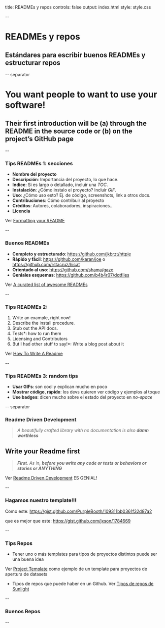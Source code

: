 title: READMEs y repos
controls: false
output: index.html
style: style.css

--
# READMEs y repos
## Estándares para escribir buenos READMEs y estructurar repos

-- separator

# You want people to want to use your software!
## Their first introduction will be (a) through the README in the source code or (b) on the project’s GitHub page

--
### Tips READMEs 1: secciones

* **Nombre del proyecto**
* **Descripción**: Importancia del proyecto, lo que hace.
* **Indice**: Si es largo o detallado, incluir una *TOC*.
* **Instalación**: ¿Cómo instalo el proyecto? Incluir *GIF*.
* **Uso**: ¿Cómo uso esto? Ej. de código, screenshots, link a otros docs.
* **Contribuciones**: Cómo contribuir al proyecto
* **Créditos**: Autores, colaboradores, inspiraciones..
* **Licencia**

Ver [Formatting your README](https://guides.github.com/features/wikis/)

--
### Buenos READMEs

* **Completo y estructurado**: https://github.com/jkbrzt/httpie
* **Rápido y fácil**: https://github.com/karan/joe o https://github.com/rstacruz/hicat
* **Orientado al uso**: https://github.com/shama/gaze
* **Geniales esquemas**: https://github.com/b4b4r07/dotfiles

Ver [A curated list of awesome READMEs](https://github.com/matiassingers/awesome-readme)

--
### Tips READMEs 2:

1. Write an example, right now!
2. Describe the install procedure.
3. Stub out the API docs.
4. Tests*: how to run them
5. Licensing and Contributors
6. But I had other stuff to say!*: Write a blog post about it

Ver [How To Write A Readme](http://jfhbrook.github.io/2011/11/09/readmes.html)

--
### Tips READMEs 3: random tips

* **Usar GIFs**: son cool y explican mucho en poco
* **Mostrar código, rápido**: los devs quieren ver código y ejemplos al toque
* **Use badges**: dicen mucho sobre el estado del proyecto en *no-space*

-- separator
### Readme Driven Development

> *A beautifully crafted library with no documentation is also **damn worthless***

## **Write your Readme first**
> _**First**. As in, **before you write any code or tests or behaviors or stories or ANYTHING**_

Ver [Readme Driven Development](http://tom.preston-werner.com/2010/08/23/readme-driven-development.html) ES GENIAL!

--
### Hagamos nuestro template!!!

Como este: https://gist.github.com/PurpleBooth/109311bb0361f32d87a2

que es mejor que este: https://gist.github.com/jxson/1784669

--
### Tips Repos

* Tener uno o más templates para tipos de proyectos distintos puede ser una buena idea

Ver [Project Template](http://adopta-agency.github.io/adopta-blueprint/) como ejemplo de un template para proyectos de apertura de datasets

* Tipos de repos que puede haber en un Github. Ver [Tipos de repos de Sunlight](https://medium.com/@kinlane/learning-from-the-sunlight-foundation-situation-and-baking-transparency-into-projects-8d5fdafc0667#.ej2nk82ob)

--
### Buenos Repos

--
